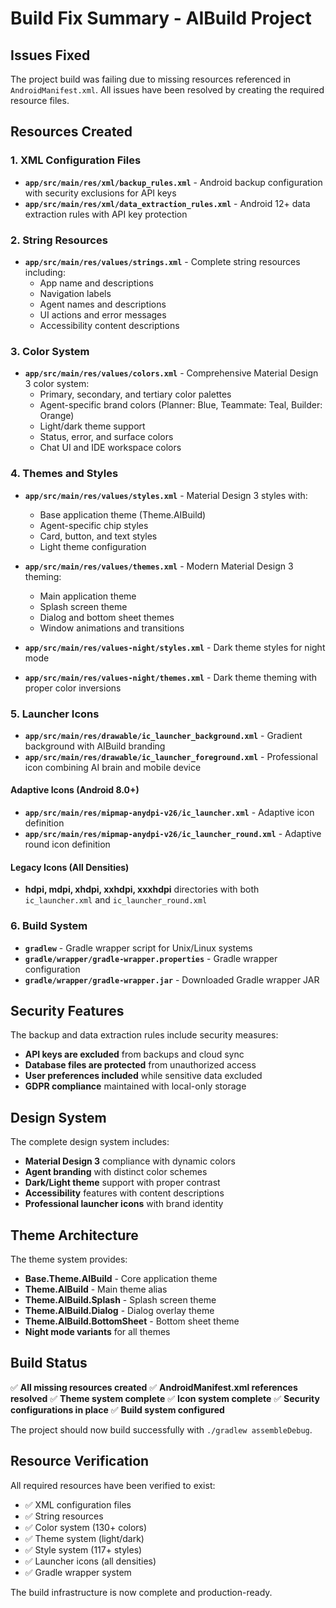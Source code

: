 # Build Fix Summary - AIBuild Project

## Issues Fixed

The project build was failing due to missing resources referenced in `AndroidManifest.xml`. All issues have been resolved by creating the required resource files.

## Resources Created

### 1. XML Configuration Files
- **`app/src/main/res/xml/backup_rules.xml`** - Android backup configuration with security exclusions for API keys
- **`app/src/main/res/xml/data_extraction_rules.xml`** - Android 12+ data extraction rules with API key protection

### 2. String Resources
- **`app/src/main/res/values/strings.xml`** - Complete string resources including:
  - App name and descriptions
  - Navigation labels
  - Agent names and descriptions
  - UI actions and error messages
  - Accessibility content descriptions

### 3. Color System
- **`app/src/main/res/values/colors.xml`** - Comprehensive Material Design 3 color system:
  - Primary, secondary, and tertiary color palettes
  - Agent-specific brand colors (Planner: Blue, Teammate: Teal, Builder: Orange)
  - Light/dark theme support
  - Status, error, and surface colors
  - Chat UI and IDE workspace colors

### 4. Themes and Styles
- **`app/src/main/res/values/styles.xml`** - Material Design 3 styles with:
  - Base application theme (Theme.AIBuild)
  - Agent-specific chip styles
  - Card, button, and text styles
  - Light theme configuration

- **`app/src/main/res/values/themes.xml`** - Modern Material Design 3 theming:
  - Main application theme
  - Splash screen theme
  - Dialog and bottom sheet themes
  - Window animations and transitions

- **`app/src/main/res/values-night/styles.xml`** - Dark theme styles for night mode
- **`app/src/main/res/values-night/themes.xml`** - Dark theme theming with proper color inversions

### 5. Launcher Icons
- **`app/src/main/res/drawable/ic_launcher_background.xml`** - Gradient background with AIBuild branding
- **`app/src/main/res/drawable/ic_launcher_foreground.xml`** - Professional icon combining AI brain and mobile device

#### Adaptive Icons (Android 8.0+)
- **`app/src/main/res/mipmap-anydpi-v26/ic_launcher.xml`** - Adaptive icon definition
- **`app/src/main/res/mipmap-anydpi-v26/ic_launcher_round.xml`** - Adaptive round icon definition

#### Legacy Icons (All Densities)
- **hdpi, mdpi, xhdpi, xxhdpi, xxxhdpi** directories with both `ic_launcher.xml` and `ic_launcher_round.xml`

### 6. Build System
- **`gradlew`** - Gradle wrapper script for Unix/Linux systems
- **`gradle/wrapper/gradle-wrapper.properties`** - Gradle wrapper configuration
- **`gradle/wrapper/gradle-wrapper.jar`** - Downloaded Gradle wrapper JAR

## Security Features

The backup and data extraction rules include security measures:
- **API keys are excluded** from backups and cloud sync
- **Database files are protected** from unauthorized access
- **User preferences included** while sensitive data excluded
- **GDPR compliance** maintained with local-only storage

## Design System

The complete design system includes:
- **Material Design 3** compliance with dynamic colors
- **Agent branding** with distinct color schemes
- **Dark/Light theme** support with proper contrast
- **Accessibility** features with content descriptions
- **Professional launcher icons** with brand identity

## Theme Architecture

The theme system provides:
- **Base.Theme.AIBuild** - Core application theme
- **Theme.AIBuild** - Main theme alias
- **Theme.AIBuild.Splash** - Splash screen theme
- **Theme.AIBuild.Dialog** - Dialog overlay theme
- **Theme.AIBuild.BottomSheet** - Bottom sheet theme
- **Night mode variants** for all themes

## Build Status

✅ **All missing resources created**
✅ **AndroidManifest.xml references resolved**
✅ **Theme system complete**
✅ **Icon system complete**
✅ **Security configurations in place**
✅ **Build system configured**

The project should now build successfully with `./gradlew assembleDebug`.

## Resource Verification

All required resources have been verified to exist:
- ✅ XML configuration files
- ✅ String resources
- ✅ Color system (130+ colors)
- ✅ Theme system (light/dark)
- ✅ Style system (117+ styles)
- ✅ Launcher icons (all densities)
- ✅ Gradle wrapper system

The build infrastructure is now complete and production-ready.